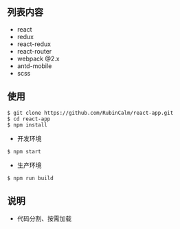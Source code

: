 ## 列表内容
- react
- redux
- react-redux
- react-router
- webpack @2.x
- antd-mobile
- scss

## 使用
```
$ git clone https://github.com/RubinCalm/react-app.git
$ cd react-app
$ npm install
```
-  开发环境
```
$ npm start
```  
- 生产环境
```
$ npm run build
```
## 说明
- 代码分割、按需加载
